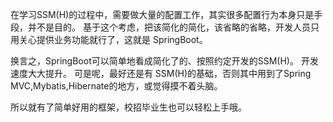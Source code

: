  在学习SSM(H)的过程中，需要做大量的配置工作，其实很多配置行为本身只是手段，并不是目的。 基于这个考虑，把该简化的简化，该省略的省略，开发人员只用关心提供业务功能就行了，这就是 SpringBoot。

换言之，SpringBoot可以简单地看成简化了的、按照约定开发的SSM(H)。 开发速度大大提升。 可是呢，最好还是有 SSM(H)的基础，否则其中用到了Spring MVC,Mybatis,Hibernate的地方，或觉得摸不着头脑。 

所以就有了简单好用的框架，校招毕业生也可以轻松上手哦。